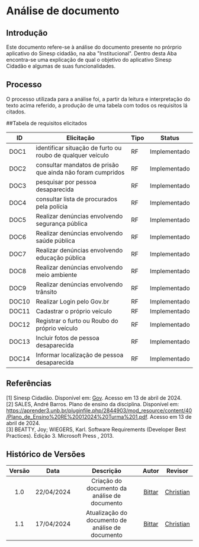 # Análise de documento

## Introdução
Este documento refere-se à análise do documento presente no prórprio aplicativo do Sinesp cidadão, na aba "Institucional". Dentro desta Aba encontra-se uma explicação de qual o objetivo do aplicativo Sinesp Cidadão e algumas de suas funcionalidades.

## Processo
O processo utilizada para a análise foi, a partir da leitura e interpretação do texto acima referido, a produção de uma tabela com todos os requisitos lá citados.

##Tabela de requisitos elicitados


| ID | Elicitação | Tipo | Status |
| ---- | ---- |---- |---- |
| DOC1 | identificar situação de furto ou roubo de qualquer veículo | RF| Implementado|
| DOC2 | consultar mandatos de prisão que ainda não foram cumpridos| RF|Implementado
| DOC3 | pesquisar por pessoa desaparecida | RF|Implementado|
| DOC4 | consultar lista de procurados pela polícia | RF|Implementado|
| DOC5 | Realizar denúncias envolvendo segurança pública | RF| Implementado|
| DOC6 | Realizar denúncias envolvendo saúde pública | RF| Implementado|
| DOC7 | Realizar denúncias envolvendo educação pública| RF| Implementado|
| DOC8 | Realizar denúncias envolvendo meio ambiente | RF| Implementado|
| DOC9 | Realizar denúncias envolvendo trânsito | RF| Implementado|
| DOC10 | Realizar Login pelo Gov.br| RF| Implementado|
| DOC11 | Cadastrar o próprio veículo | RF| Implementado|
| DOC12 | Registrar o furto ou Roubo do próprio veículo | RF|  Implementado|
| DOC13 | Incluir fotos de pessoa desaparecida | RF|  Implementado|
| DOC14 | Informar localização de pessoa desaparecida | RF| Implementado|

## Referências
[1] Sinesp Cidadão. Disponível em: [Gov](https://www.gov.br/pt-br/apps/sinesp-cidadao). Acesso em 13 de abril de 2024.</br>
[2] SALES, André Barros. Plano de ensino da disciplina. Disponível em: <https://aprender3.unb.br/pluginfile.php/2844903/mod_resource/content/40/Plano_de_Ensino%20RE%20012024%20Turma%201.pdf>. Acesso em 13 de abril de 2024.</br>
[3] BEATTY, Joy; WIEGERS, Karl. Software Requirements (Developer Best Practices). Edição 3. Microsoft Press , 2013.</br>
## Histórico de Versões
| Versão | Data | Descrição | Autor | Revisor |
| :----: | :--: | :-------: | :---: | :-----: |
| 1.0 | 22/04/2024 | Criação do documento da análise de documento | [Bittar](https://github.com/Bittarx)| [Christian](https://github.com/crstyhs) |
| 1.1 | 17/04/2024 | Atualização do documento de análise de documento | [Bittar](https://github.com/Bittarx)| [Christian](https://github.com/crstyhs) |


